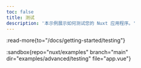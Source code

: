 ```yaml
---
toc: false
title: 测试
description: '本示例展示如何测试您的 Nuxt 应用程序。'
---
```


:read-more{to="/docs/getting-started/testing"}

:sandbox{repo="nuxt/examples" branch="main" dir="examples/advanced/testing" file="app.vue"}
